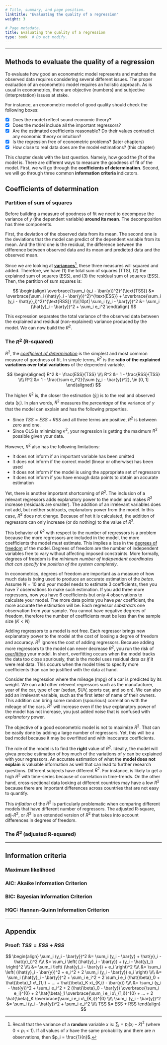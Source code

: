 ```yaml
---
# Title, summary, and page position.
linktitle: "Evaluating the quality of a regression"
weight: 3

# Page metadata.
title: Evaluating the quality of a regression
type: book  # Do not modify.
---
```




---

## Methods to evaluate the quality of a regression

To evaluate how good an econometric model represents and matches the observed data requires considering several different issues. The proper evaluation of an econometric model requires an holistic approach. As is usual in econometrics, there are objective (numbers) and subjective (interpretation) issues at stake.

For instance, an econometric model of good quality should check the following boxes:

- [x] Does the model reflect sound economic theory?
- [x] Does the model include all the important regressors?
- [x] Are the estimated coefficients reasonable? Do their values contradict any economic theory or intuition?
- [x] Is the regression free of econometric problems? (later chapters)
- [x] How close to real data does are the model estimations? (this chapter)

This chapter deals with the last question. Namely, how good the *fit* of the model is. There are different ways to measure the goodness of fit of the model. First, we will go through the **coefficients of determination**. Second, we will go through three common **information criteria** indicators.

## Coefficients of determination

### Partition of sum of squares

Before building a measure of goodness of fit we need to decompose the variance of $y$ (the dependent variable) **around its mean**. The decomposition has three components.

First, the deviation of the observed data from its mean. The second one is the deviations that the model can predict of the dependent variable from its mean. And the third one is the residual, the difference between the difference between observed data and its mean and predicted data and the observed mean.

Since we are looking at **[variances](https://en.wikipedia.org/wiki/Variance)**[^1], these three measures will squared and added. Therefore, we have (1) the total sum of squares (TTS), (2) the explained sum of squares (ESS), and (3) the residual sum of squares (ESS). Then, the partition of sum squares is:

$$
\begin{align}
\overbrace{\sum_i (y_i - \bar{y})^2}^{\text{TSS}} &= \overbrace{\sum_i (\hat{y}_i - \bar{y})^2}^{\text{ESS}} + \overbrace{\sum_i (y_i - \hat{y}_i)^2}^{\text{RSS}} \\\\[10pt]
\sum_i (y_i - \bar{y})^2 &= \sum_i (\hat{y}_i - \bar{y})^2 + \sum_i e_i^2
\end{align}
$$

This expression separates the total variance of the observed data between the explained and residual (non-explained) variance produced by the model. We can now build the $R^2$.

### The $R^2$ (R-squared)

$R^2$, the *[coefficient of determination](https://en.wikipedia.org/wiki/Coefficient_of_determination)* is the simplest and most common measure of goodness of fit. In simple terms, $R^2$ is the **ratio of the explained variations over total variations** of the dependent variable.

$$
\begin{aligned}
R^2 &= \frac{ESS}{TSS} \\\\
R^2 &= 1 - \frac{RSS}{TSS} \\\\
R^2 &= 1 - \frac{\sum e_i^2}{\sum (y_i - \bar{y})^2}, \in [0, 1]
\end{aligned}
$$ 

The higher $R^2$ is, the closer the estimation $(\hat{y}_i)$ is to the real and observed data $(y_i)$. In plan words, $R^2$ measures the *percentage* of the variance of $y$ that the model can explain and has the following properties.

* Since $TSS = ESS + RSS$ and all three terms are positive, $R^2$ is between zero and one.
* Since OLS is minimizing $e^2$, your regression is getting the maximum $R^2$ possible given your data.

However, $R^2$ also has the following limitations:

* It does not inform if an important variable has been omitted
* It does not inform if the correct model (linear or otherwise) has been used
* It does not inform if the model is using the appropriate set of regressors
* It does not inform if you have enough data points to obtain an accurate estimation

Yet, there is another important shortcoming of $R^2$. The inclusion of a relevant regressors adds explanatory power to the model and makes $R^2$ increase (residuals are smaller). The addition of an irrelevant variables does not add, but neither subtracts, explanatory power from the model. In this case, $R^2$ does not change. Because of hot it is calculated, the addition of regressors can only increase (or do nothing) to the value of $R^2$.

This behavior of $R^2$ with respect to the number of regressors is a problem because the more regressors are included in the model, the more coefficients the model must estimate. This implies a loss in the [degrees of freedom](https://en.wikipedia.org/wiki/Degrees_of_freedom_(statistics)#:~:text=not%20present%20%20%20Continuous%20data%20%20,Biplot%20Box%20plot%20Control%20chart%20%20...%20) of the model. Degrees of freedom are the number of independent variables free to vary without affecting imposed constraints. More formally, degrees of freedom is the *minimum number of independent coordinates that can specify the position of the system completely*.

In econometrics, degrees of freedom are important as a measure of how much data is being used to produce an accurate estimation of the $betas$. Assume $N=10$ and your model needs to estimate 3 coefficients, then you have 7 observations to make such estimation. If you add three more regressors, now you have 6 coefficients but only 4 observations to calculate your model. The more data points you have *per* coefficient, the more accurate the estimation will be. Each regressor *substracts* one observation from your sample. You cannot have negative degrees of freedom, therefore the number of coefficients must be less than the sample size $(K<N)$

Adding regressors to a model is not free. Each regressor brings new explanatory power to the model at the cost of loosing a degree of freedom and accuracy. $R^2$ ignores the cost of adding regressors. Because adding more regressors to the model can never decrease $R^2$, you run the risk of *[overfitting](https://en.wikipedia.org/wiki/Overfitting)* your model. In short, overfitting occurs when the model tracks the data too close spuriously, that is the model uses residual data *as if* it were real data. This occurs when the model tries to specify more coefficients than can be justified with the data at hand.

Consider the regression where the mileage (mpg) of a car is predicted by its weight. We can add other relevent regressors such as the manufacturer, year of the car, type of car (sedan, SUV, sports car, and so on). We can also add an irrelevant variable, such as the first letter of name of their owners. This addition can bring some random (spourious) correlation with the mileage of the cars. $R^2$ will increase even if the *true* explanatory power of the model has not increase, you just added noise that is confused with *explanatory* power. 

The objective of a good econometric model is not to maximize $R^2$. That can be easily done by adding a large number of regressors. Yet, this will be a bad model because it may be overfitted and with inaccurate coefficients.

The role of the model is to find the **right** value of $R^2$. Ideally, the model will givea precise estimation of hoy much of the variations of $y$ can be explained with your regressors. An accurate estimation of what the **model does not explain** is valuable information as well that can lead to further research questions. Different subjects have different $R^2$. For instance, is likely to get a high $R^2$ with time-series because of correlation in time-trends. On the other hand, cross-sectional data looking at different countries may have a low $R^2$ because there are important differences across countries that are not easy to quantify.

This *inflation* of the $R^2$ is particularly problematic when comparing different models that have different number of regressors. The adjusted R-square, adj-$R^2$, or $\bar{R}^2$ is an extended version of $R^2$ that takes into account differences in degrees of freedom.

### The $\bar{R}^2$ (adjusted R-squared)

---

## Information criteria

### Maximum likelihood

### AIC: Akaike Information Criterion

### BIC: Bayesian Information Criterion

### HQC: Hannan-Quinn Information Criterion

---

## Appendix

### Proof: $TSS = ESS + RSS$

$$
\begin{align}
\sum_i (y_i - \bar{y})^2 &= \sum_i (y_i - \bar{y} + \hat{y}_i - \hat{y}_i)^2 \\\\
&= \sum_i \left( (\hat{y}_i - \bar{y}) + (y_i - \hat{y}_i) \right)^2 \\\\
&= \sum_i \left( (\hat{y}_i - \bar{y}) + e_i \right)^2 \\\\
&= \sum_i \left( (\hat{y}_i - \bar{y})^2 + e_i^2 + 2 \sum_i (y_i - \bar{y}) e_i \right) \\\\
&= \sum_i (\hat{y}_i - \bar{y})^2 + \sum_i e_i^2 + 2 \sum_i e_i (\hat{\beta}_0 + \hat{\beta}_1 x\_{1,i} + ... + \hat{\beta}_K x\_{K,i} - \bar{y}) \\\\
&= \sum_i (y_i - \hat{y})^2 + \sum_i e_i^2 + 2 (\hat{\beta}_0 - \bar{y}) \overbrace{\sum_i e_i}^{0} + 2 \hat{\beta}_1 \overbrace{\sum_i e_i x\_{1,i}}^{0} + ... + 2 \hat{\beta}_K \overbrace{\sum_i e_i x\_{K,i}}^{0} \\\\
\sum_i (y_i - \bar{y})^2 &= \sum_i (y_i - \hat{y})^2 + \sum_i e_i^2 \\\\
TSS &= ESS + RSS
\end{align}
$$

<!-- FOOTNOTES -->
[^1]: Recall that the variance of a **random** variable $x$ is: $\sum_i = p_i (x_i - \bar{x})^2$ (where $0 < p_i< 1$). If all values of $x$ have the same probability and there are $n$ observations, then $p_i = \frac{1}{n}$.